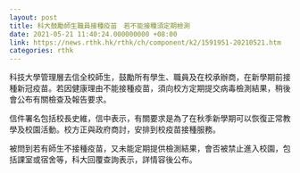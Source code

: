 ```yaml
---
layout: post
title: 科大鼓勵師生職員接種疫苗　若不能接種須定期檢測
date: 2021-05-21 11:40:24.000000000 +08:00
link: https://news.rthk.hk/rthk/ch/component/k2/1591951-20210521.htm
categories: rthk
---
```


科技大學管理層去信全校師生，鼓勵所有學生、職員及在校承辦商，在新學期前接種新冠疫苗。若因健康理由不能接種疫苗，須向校方定期提交病毒檢測結果，稍後會公布有關檢查及報告要求。

信件署名包括校長史維，信中表示，有關要求是為了在秋季新學期可以恢復正常教學及校園活動。校方正與政府商討，安排到校疫苗接種服務。

被問到若有師生不接種疫苗，又未能定期提供檢測結果，會否被禁止進入校園，包括課室或宿舍等，科大回覆查詢表示，詳情容後公布。
